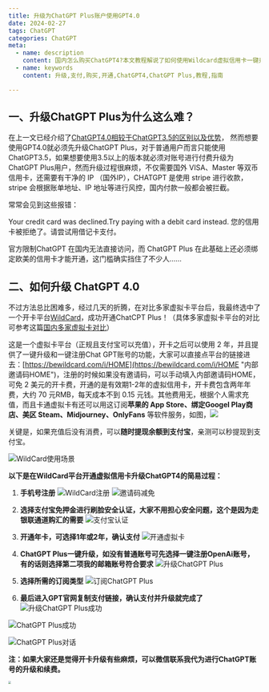 ```yaml
---
title: 升级为ChatGPT Plus账户使用GPT4.0
date: 2024-02-27
tags: ChatGPT
categories: ChatGPT
meta:
  - name: description
    content: 国内怎么购买ChatGPT4?本文教程解说了如何使用Wildcard虚拟信用卡一键升级购买ChatGPT Plus,体验ChatGPT4,教程包括开通步骤、优惠信息等。
  - name: keywords
    content: 升级,支付,购买,开通,ChatGPT4,ChatGPT Plus,教程,指南

---
```


## 一、升级ChatGPT Plus为什么这么难？

在上一文已经介绍了[ChatGPT4.0相较于ChatGPT3.5的区别以及优势](https://vaq86.cn/blogs/chatgpt/compare-gpt.html)，
然而想要使用GPT4.0就必须先升级ChatGPT Plus，对于普通用户而言只能使用ChatGPT3.5，如果想要使用3.5以上的版本就必须对账号进行付费升级为ChatGPT Plus用户，然而升级过程很麻烦，不仅需要国外 VISA、Master 等双币信用卡，还需要有干净的 IP （国外IP），CHATGPT 是使用 stripe 进行收款，stripe 会根据账单地址、IP 地址等进行风控，国内付款一般都会被拦截。

常常会见到这些报错：

Your credit card was declined.Try paying with a debit card instead.
您的信用卡被拒绝了。请尝试用借记卡支付。

官方限制ChatGPT 在国内无法直接访问，而 ChatGPT Plus 在此基础上还必须绑定欧美的信用卡才能开通，这门槛确实挡住了不少人……

## 二、如何升级 ChatGPT 4.0
不过方法总比困难多，经过几天的折腾，在对比多家虚拟卡平台后，我最终选中了一个开卡平台[WildCard](https://bewildcard.com/i/HOME "一分钟开卡，轻松订阅海外软件服务")，成功开通ChatCPT Plus！（具体多家虚拟卡平台的对比可参考这篇[国内多家虚拟卡对比](https://vaq86.cn/blogs/chatgpt)）

这是一个虚拟卡平台（正规且支付宝可以充值），开卡之后可以使用 2 年，并且提供了一键升级和一键注册Chat GPT账号的功能，大家可以直接点平台的链接进去：[https://bewildcard.com/i/HOME](https://bewildcard.com/i/HOME "内部邀请码HOME")，注册的时候如果没有邀请码，可以手动填入内部邀请码HOME，可免 2 美元的开卡费，开通的是有效期1-2年的虚拟信用卡，开卡费包含两年年费，大约 70 元RMB，每天成本不到 0.15 元钱。其他费用无，根据个人需求充值，而且卡通虚拟卡有还可以用这订阅**苹果的 App Store、绑定Googel Play商店、美区 Steam、Midjourney、OnlyFans** 等软件服务，如图，![](https://files.mdnice.com/user/57040/b21ed1e7-2e7c-4fd0-81cd-14eff2a1c4ed.png)

关键是，如果充值后没有消费，可以**随时提现余额到支付宝**，亲测可以秒提现到支付宝。

![WildCard使用场景](https://files.mdnice.com/user/57040/6fb81063-0717-4a7a-9c86-b33f9273ebb7.png)

**以下是在WildCard平台开通虚拟信用卡升级ChatGPT4的简易过程：**

1. **手机号注册**
  ![WildCard注册](https://files.mdnice.com/user/57040/d7d95bb3-ad00-40ec-a8bb-32975f1371b0.png)
  ![邀请码减免](https://files.mdnice.com/user/57040/d2a85441-cd61-47ce-affe-b627e0a2538b.png)
  
2. **选择支付宝免押金进行刷脸安全认证，大家不用担心安全问题，这个是因为走银联通道购汇的需要**
   ![支付宝认证](https://files.mdnice.com/user/57040/62a85e5b-e161-4dd5-9e35-16103fd2a2bc.png)
   
3. **开通年卡，可选择1年或2年，确认支付**
 ![开通虚拟卡](https://files.mdnice.com/user/57040/bb93e395-44c7-45ba-8941-87c90ece791d.png)
   
4. **ChatGPT Plus一键升级，如没有普通账号可先选择一键注册OpenAi账号，有的话则选择第二项我的邮箱账号符合要求**
  ![升级ChatGPT Plus](https://files.mdnice.com/user/57040/3cee7c46-1806-41c5-9ecd-b1f026127feb.png)
  
5. **选择所需的订阅类型**
  ![订阅ChatGPT Plus](https://files.mdnice.com/user/57040/f7c2a740-b9a3-472b-9e61-63645e61ecd7.png)
  
6. **最后进入GPT官网复制支付链接，确认支付并升级就完成了**
![升级ChatGPT Plus成功](https://files.mdnice.com/user/57040/e3c9c1ce-e921-4631-92f7-0db1e10569a0.png) 

![ChatGPT Plus成功](https://files.mdnice.com/user/57040/f76911bc-5ed4-4de4-8c4d-a7a03ddafe79.png)

![ChatGPT Plus对话](https://files.mdnice.com/user/57040/3b76b77d-3b20-4c3e-9db9-18c91ce719c3.jpg)
  
**注：如果大家还是觉得开卡升级有些麻烦，可以微信联系我代为进行ChatGPT账号的升级和续费。**

<img src="https://images.weserv.nl/?url=https://files.mdnice.com/user/57040/32e7ce8a-3d3c-4926-bcd1-7451cbf51aa5.png" style="zoom:33%;" />
